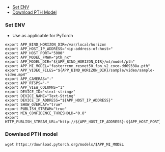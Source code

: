 - [Set ENV](#set-env)
- [Download PTH Model](#downlaod-pth-model)

### Set ENV
- Use as applicable for PyTorch
```
export APP_BIND_HORIZON_DIR=/var/local/horizon
export APP_HOST_IP_ADDRESS="<ip-address-of-host>"
export APP_HOST_PORT="5000"
export APP_MODEL_FMWK="pth_nx"
export APP_MODEL_DIR="${APP_BIND_HORIZON_DIR}/ml/model/pth"
export APP_MI_MODEL="fasterrcnn_resnet50_fpn_v2_coco-dd69338a.pth"
export APP_VIDEO_FILES="${APP_BIND_HORIZON_DIR}/sample/video/sample-video.mp4"
export APP_CAMERAS="-"
export APP_RTSPS="-"
export APP_VIEW_COLUMNS="1"
export DEVICE_ID="<text-string>"
export DEVICE_NAME="Text-String"
export DEVICE_IP_ADDRESS="${APP_HOST_IP_ADDRESS}"
export SHOW_OVERLAY="true"
export PUBLISH_STREAM="true"
export MIN_CONFIDENCE_THRESHOLD="0.8"
export HTTP_PUBLISH_STREAM_URL="http://${APP_HOST_IP_ADDRESS}:${APP_HOST_PORT}/publish/stream"
```

### Downlaod PTH model 
```
wget https://download.pytorch.org/models/$APP_MI_MODEL
```
